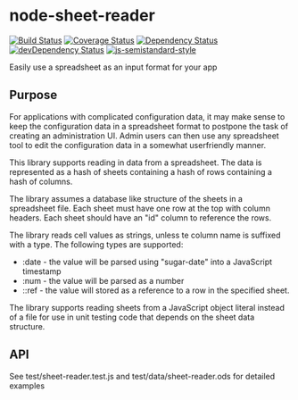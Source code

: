 # node-sheet-reader

[![Build Status](https://travis-ci.org/larsthorup/node-sheet-reader.png)](https://travis-ci.org/larsthorup/node-sheet-reader)
[![Coverage Status](https://coveralls.io/repos/larsthorup/node-sheet-reader/badge.svg?branch=master&service=github)](https://coveralls.io/github/larsthorup/node-sheet-reader?branch=master)
[![Dependency Status](https://david-dm.org/larsthorup/node-sheet-reader.png)](https://david-dm.org/larsthorup/node-sheet-reader#info=dependencies)
[![devDependency Status](https://david-dm.org/larsthorup/node-sheet-reader/dev-status.png)](https://david-dm.org/larsthorup/node-sheet-reader#info=devDependencies)
[![js-semistandard-style](https://img.shields.io/badge/code%20style-semistandard-brightgreen.svg?style=flat-square)](https://github.com/Flet/semistandard)

Easily use a spreadsheet as an input format for your app

## Purpose

For applications with complicated configuration data, 
it may make sense to keep the configuration data in a spreadsheet
format to postpone the task of creating an administration UI. 
Admin users can then use any spreadsheet tool to edit the 
configuration data in a somewhat userfriendly manner.

This library supports reading in data from a spreadsheet. 
The data is represented as 
a hash of sheets containing 
a hash of rows containing 
a hash of columns.

The library assumes a database like structure of the sheets in a spreadsheet file.
Each sheet must have one row at the top with column headers. 
Each sheet should have an "id" column to reference the rows.

The library reads cell values as strings, 
unless te column name is suffixed with a type.
The following types are supported:

* :date - the value will be parsed using "sugar-date" into a JavaScript timestamp
* :num - the value will be parsed as a number
* :<sheet>:ref - the value will stored as a reference to a row in the specified sheet.

The library supports reading sheets from a JavaScript object literal instead of a file
for use in unit testing code that depends on the sheet data structure.

## API

See test/sheet-reader.test.js and test/data/sheet-reader.ods for detailed examples